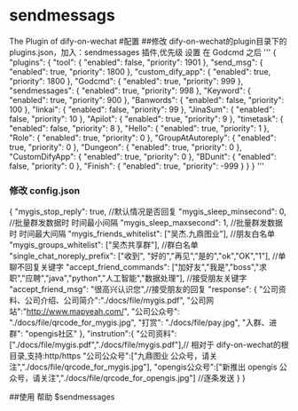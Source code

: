 # sendmessags
The Plugin of dify-on-wechat
#配置
##修改 dify-on-wechat的plugin目录下的 plugins.json，加入：sendmessages 插件,优先级 设置 在 Godcmd 之后
'''
{
    "plugins": {
        "tool": {
            "enabled": false,
            "priority": 1901
        },
        "send_msg": {
            "enabled": true,
            "priority": 1800
        },
        "custom_dify_app": {
            "enabled": true,
            "priority": 1800
        },
        "Godcmd": {
            "enabled": true,
            "priority": 999
        },
        "sendmessages": {
            "enabled": true,
            "priority": 998
        },
        "Keyword": {
            "enabled": true,
            "priority": 900
        },
        "Banwords": {
            "enabled": false,
            "priority": 100
        },
        "linkai": {
            "enabled": false,
            "priority": 99
        },
        "JinaSum": {
            "enabled": false,
            "priority": 10
        },
        "Apilot": {
            "enabled": true,
            "priority": 9
        },
        "timetask": {
            "enabled": false,
            "priority": 8
        },
        "Hello": {
            "enabled": true,
            "priority": 1
        },
        "Role": {
            "enabled": true,
            "priority": 0
        },
        "GroupAtAutoreply": {
            "enabled": true,
            "priority": 0
        },
        "Dungeon": {
            "enabled": true,
            "priority": 0
        },
        "CustomDifyApp": {
            "enabled": true,
            "priority": 0
        },
        "BDunit": {
            "enabled": false,
            "priority": 0
        },
        "Finish": {
            "enabled": true,
            "priority": -999
        }
    }
}
'''
### 修改 config.json
{
  "mygis_stop_reply": true,  //默认情况是否回复
  "mygis_sleep_minsecond": 0, //批量群发数据时 时间最小间隔
  "mygis_sleep_maxsecond": 1, //批量群发数据时 时间最大间隔
  "mygis_friends_whitelist": ["吴杰.九鼎图业"],  //朋友白名单
  "mygis_groups_whitelist": ["吴杰共享群"], //群白名单
  "single_chat_noreply_prefix": ["收到", "好的","再见","是的","ok","OK","1"], //单聊不回复关键字
  "accept_friend_commands": ["加好友","我是","boss","求职","应聘","java","python","人工智能","数据处理"], //接受朋友关键字
  "accept_friend_msg": "很高兴认识您",//接受朋友的回复
  "response": {
    "公司资料、公司介绍、公司简介":"./docs/file/mygis.pdf",
    "公司网站":"http://www.mapyeah.com/",
    "公司公众号": "./docs/file/qrcode_for_mygis.jpg",
    "打赏": "./docs/file/pay.jpg",
    "入群、进群": "opengis社区"
  },
  "instrution":{
      "公司资料": ["./docs/file/mygis.pdf","./docs/file/mygis.pdf"],// 相对于 dify-on-wechat的根目录,支持:http/https
      "公司公众号":["九鼎图业 公众号，请关注","./docs/file/qrcode_for_mygis.jpg"],
      "opengis公众号":["新推出 opengis 公众号，请关注","./docs/file/qrcode_for_opengis.jpg"]     //逐条发送
   }
}

##使用 帮助
$sendmessages